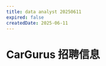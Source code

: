 ```yaml
---
title: data analyst 20250611
expired: false
createdDate: 2025-06-11
---
```


# CarGurus 招聘信息

<JobPostingTable job-posting-json-path="cargurus/data/data-analyst-20250611.json" />
